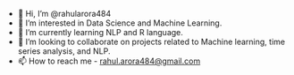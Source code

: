 - 👋 Hi, I’m @rahularora484
- 👀 I’m interested in Data Science and Machine Learning.
- 🌱 I’m currently learning NLP and R language.
- 💞️ I’m looking to collaborate on projects related to Machine learning, time series analysis, and NLP.
- 📫 How to reach me - rahul.arora484@gmail.com

<!---
rahularora484/rahularora484 is a ✨ special ✨ repository because its `README.md` (this file) appears on your GitHub profile.
You can click the Preview link to take a look at your changes.
--->
